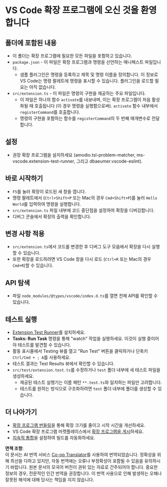 <!--
CO_OP_TRANSLATOR_METADATA:
{
  "original_hash": "8d36fc444748a50558d017e8a0772437",
  "translation_date": "2025-04-04T05:28:57+00:00",
  "source_file": "code\\07.Lab\\01\\AIPC\\extensions\\phi3ext\\vsc-extension-quickstart.md",
  "language_code": "ko"
}
-->
# VS Code 확장 프로그램에 오신 것을 환영합니다

## 폴더에 포함된 내용

* 이 폴더는 확장 프로그램에 필요한 모든 파일을 포함하고 있습니다.
* `package.json` - 이 파일은 확장 프로그램과 명령을 선언하는 매니페스트 파일입니다.
  * 샘플 플러그인은 명령을 등록하고 제목 및 명령 이름을 정의합니다. 이 정보로 VS Code는 명령 팔레트에 명령을 표시할 수 있습니다. 플러그인을 로드할 필요는 아직 없습니다.
* `src/extension.ts` - 이 파일은 명령의 구현을 제공하는 주요 파일입니다.
  * 이 파일은 하나의 함수 `activate`를 내보내며, 이는 확장 프로그램이 처음 활성화될 때 호출됩니다 (이 경우 명령을 실행함으로써). `activate` 함수 내부에서 `registerCommand`를 호출합니다.
  * 명령의 구현을 포함하는 함수를 `registerCommand`의 두 번째 매개변수로 전달합니다.

## 설정

* 권장 확장 프로그램을 설치하세요 (amodio.tsl-problem-matcher, ms-vscode.extension-test-runner, 그리고 dbaeumer.vscode-eslint).

## 바로 시작하기

* `F5`를 눌러 확장이 로드된 새 창을 엽니다.
* 명령 팔레트에서 (`Ctrl+Shift+P` 또는 Mac의 경우 `Cmd+Shift+P`)를 눌러 `Hello World`를 입력하여 명령을 실행합니다.
* `src/extension.ts` 파일 내부에 코드 중단점을 설정하여 확장을 디버깅합니다.
* 디버그 콘솔에서 확장의 출력을 확인합니다.

## 변경 사항 적용

* `src/extension.ts`에서 코드를 변경한 후 디버그 도구 모음에서 확장을 다시 실행할 수 있습니다.
* 또한 확장을 로드하려면 VS Code 창을 다시 로드 (`Ctrl+R` 또는 Mac의 경우 `Cmd+R`)할 수 있습니다.

## API 탐색

* 파일 `node_modules/@types/vscode/index.d.ts`를 열면 전체 API를 확인할 수 있습니다.

## 테스트 실행

* [Extension Test Runner](https://marketplace.visualstudio.com/items?itemName=ms-vscode.extension-test-runner)를 설치하세요.
* **Tasks: Run Task** 명령을 통해 "watch" 작업을 실행하세요. 이것이 실행 중이어야 테스트를 발견할 수 있습니다.
* 활동 표시줄에서 Testing 뷰를 열고 "Run Test" 버튼을 클릭하거나 단축키 `Ctrl/Cmd + ; A`를 사용하세요.
* 테스트 결과는 Test Results 뷰에서 확인할 수 있습니다.
* `src/test/extension.test.ts`를 수정하거나 `test` 폴더 내부에 새 테스트 파일을 생성하세요.
  * 제공된 테스트 실행기는 이름 패턴 `**.test.ts`와 일치하는 파일만 고려합니다.
  * 테스트를 원하는 방식으로 구조화하려면 `test` 폴더 내부에 폴더를 생성할 수 있습니다.

## 더 나아가기

* [확장 프로그램 번들링](https://code.visualstudio.com/api/working-with-extensions/bundling-extension?WT.mc_id=aiml-137032-kinfeylo)을 통해 확장 크기를 줄이고 시작 시간을 개선하세요.
* VS Code 확장 프로그램 마켓플레이스에서 [확장 프로그램을 게시](https://code.visualstudio.com/api/working-with-extensions/publishing-extension?WT.mc_id=aiml-137032-kinfeylo)하세요.
* [지속적 통합](https://code.visualstudio.com/api/working-with-extensions/continuous-integration?WT.mc_id=aiml-137032-kinfeylo)을 설정하여 빌드를 자동화하세요.

**면책 조항**:  
이 문서는 AI 번역 서비스 [Co-op Translator](https://github.com/Azure/co-op-translator)를 사용하여 번역되었습니다. 정확성을 위해 최선을 다하고 있지만, 자동 번역에는 오류나 부정확성이 포함될 수 있음을 유의하시기 바랍니다. 원본 문서의 모국어 버전이 권위 있는 자료로 간주되어야 합니다. 중요한 정보의 경우, 전문적인 인간 번역을 권장합니다. 이 번역 사용으로 인해 발생하는 오해나 잘못된 해석에 대해 당사는 책임을 지지 않습니다.